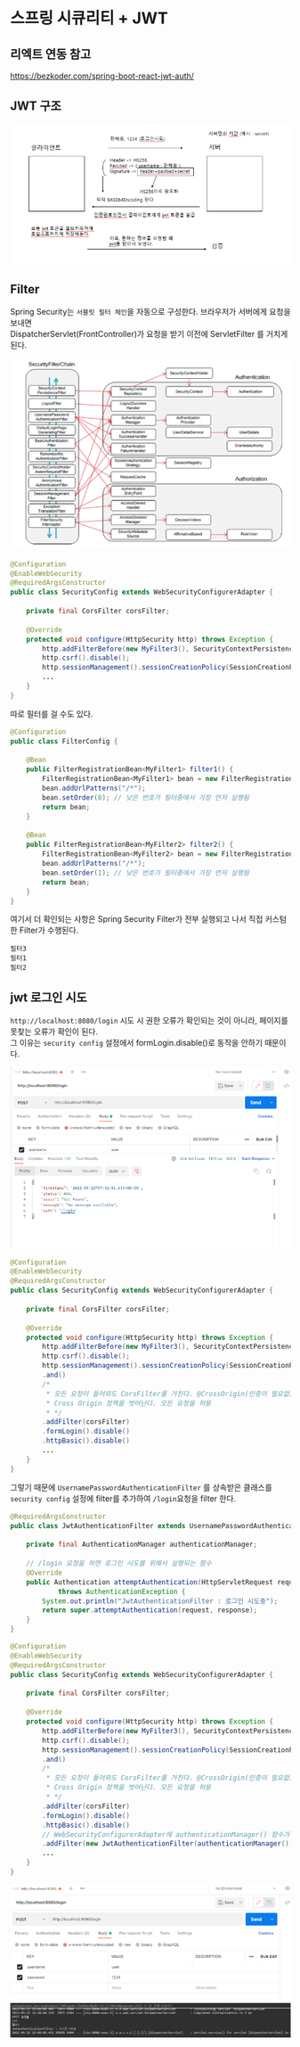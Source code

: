 # 스프링 시큐리티 + JWT
## 리엑트 연동 참고
https://bezkoder.com/spring-boot-react-jwt-auth/
## JWT 구조
![jwt구조](https://github.com/haeyonghahn/spring-security-jwt/blob/master/images/jwt%20%EA%B5%AC%EC%A1%B0.PNG)

## Filter
Spring Security는 `서블릿 필터 체인`을 자동으로 구성한다. 브라우저가 서버에게 요청을 보내면   
DispatcherServlet(FrontController)가 요청을 받기 이전에  ServletFilter 를 거치게 된다.   

![filter](https://github.com/haeyonghahn/spring-security-jwt/blob/master/images/securityFilter.PNG)
```java
@Configuration
@EnableWebSecurity
@RequiredArgsConstructor
public class SecurityConfig extends WebSecurityConfigurerAdapter {

	private final CorsFilter corsFilter;
	
	@Override
	protected void configure(HttpSecurity http) throws Exception {
		http.addFilterBefore(new MyFilter3(), SecurityContextPersistenceFilter.class); // SecurityContextPersistenceFilter가 동작되기 전에 MyFilter3 실행
		http.csrf().disable();
		http.sessionManagement().sessionCreationPolicy(SessionCreationPolicy.STATELESS) // session을 사용하지 않은 것
		...
	}
}
```
따로 필터를 걸 수도 있다.
```java
@Configuration
public class FilterConfig {

	@Bean
	public FilterRegistrationBean<MyFilter1> filter1() {
		FilterRegistrationBean<MyFilter1> bean = new FilterRegistrationBean<MyFilter1>(new MyFilter1());
		bean.addUrlPatterns("/*");
		bean.setOrder(0); // 낮은 번호가 필터중에서 가장 먼저 실행됨
		return bean;
	}
	
	@Bean
	public FilterRegistrationBean<MyFilter2> filter2() {
		FilterRegistrationBean<MyFilter2> bean = new FilterRegistrationBean<MyFilter2>(new MyFilter2());
		bean.addUrlPatterns("/*");
		bean.setOrder(1); // 낮은 번호가 필터중에서 가장 먼저 실행됨
		return bean;
	}
}
```
여기서 더 확인되는 사항은 Spring Security Filter가 전부 실행되고 나서 직접 커스텀한 Filter가 수행된다.
```console
필터3
필터1
필터2
```
## jwt 로그인 시도
`http://localhost:8080/login` 시도 시 권한 오류가 확인되는 것이 아니라, 페이지를 못찾는 오류가 확인이 된다.   
그 이유는 `security config` 설정에서 formLogin.disable()로 동작을 안하기 때문이다.

![권한확인](https://github.com/haeyonghahn/spring-security-jwt/blob/master/images/%EA%B6%8C%ED%95%9C%ED%99%95%EC%9D%B8.PNG)
```java
@Configuration
@EnableWebSecurity
@RequiredArgsConstructor
public class SecurityConfig extends WebSecurityConfigurerAdapter {

	private final CorsFilter corsFilter;
	
	@Override
	protected void configure(HttpSecurity http) throws Exception {
		http.addFilterBefore(new MyFilter3(), SecurityContextPersistenceFilter.class); // SecurityContextPersistenceFilter가 동작되기 전에 실행
		http.csrf().disable();
		http.sessionManagement().sessionCreationPolicy(SessionCreationPolicy.STATELESS) // session을 사용하지 않은 것
		.and()
		/*
		 * 모든 요청이 들어와도 CorsFilter를 거친다. @CrossOrigin(인증이 필요없을 때), 시큐리티 필터에 등록(인증이 필요할 때)
		 * Cross Origin 정책을 벗어난다. 모든 요청을 허용
		 * */
		.addFilter(corsFilter)
		.formLogin().disable()
		.httpBasic().disable()
		...
	}
}
```
그렇기 때문에 `UsernamePasswordAuthenticationFilter` 를 상속받은 클래스를 `security config` 설정에 filter를 추가하여 `/login`요청을 filter 한다.
```java
@RequiredArgsConstructor
public class JwtAuthenticationFilter extends UsernamePasswordAuthenticationFilter {
	
	private final AuthenticationManager authenticationManager;

	// /login 요청을 하면 로그인 시도를 위해서 실행되는 함수
	@Override
	public Authentication attemptAuthentication(HttpServletRequest request, HttpServletResponse response)
			throws AuthenticationException {
		System.out.println("JwtAuthenticationFilter : 로그인 시도중");
		return super.attemptAuthentication(request, response);
	}
}
```
```java
@Configuration
@EnableWebSecurity
@RequiredArgsConstructor
public class SecurityConfig extends WebSecurityConfigurerAdapter {

	private final CorsFilter corsFilter;
	
	@Override
	protected void configure(HttpSecurity http) throws Exception {
		http.addFilterBefore(new MyFilter3(), SecurityContextPersistenceFilter.class); // SecurityContextPersistenceFilter가 동작되기 전에 실행
		http.csrf().disable();
		http.sessionManagement().sessionCreationPolicy(SessionCreationPolicy.STATELESS) // session을 사용하지 않은 것
		.and()
		/*
		 * 모든 요청이 들어와도 CorsFilter를 거친다. @CrossOrigin(인증이 필요없을 때), 시큐리티 필터에 등록(인증이 필요할 때)
		 * Cross Origin 정책을 벗어난다. 모든 요청을 허용
		 * */
		.addFilter(corsFilter)
		.formLogin().disable()
		.httpBasic().disable()
		// WebSecurityConfigurerAdapter에 authenticationManager() 함수가 존재한다.
		.addFilter(new JwtAuthenticationFilter(authenticationManager()))
		...
	}
}
```
![로그인요청](https://github.com/haeyonghahn/spring-security-jwt/blob/master/images/%EB%A1%9C%EA%B7%B8%EC%9D%B8%EC%9A%94%EC%B2%AD.PNG)
![콘솔확인](https://github.com/haeyonghahn/spring-security-jwt/blob/master/images/%EC%BD%98%EC%86%94%ED%99%95%EC%9D%B8.PNG)
